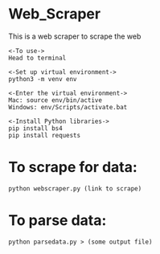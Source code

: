 # Web_Scraper
This is a web scraper to scrape the web

    <-To use->
    Head to terminal
    
    <-Set up virtual environment->
    python3 -m venv env 
    
    <-Enter the virtual environment->
    Mac: source env/bin/active
    Windows: env/Scripts/activate.bat

    <-Install Python libraries->
    pip install bs4
    pip install requests

# To scrape for data:
    python webscraper.py (link to scrape)

# To parse data:
    python parsedata.py > (some output file)
